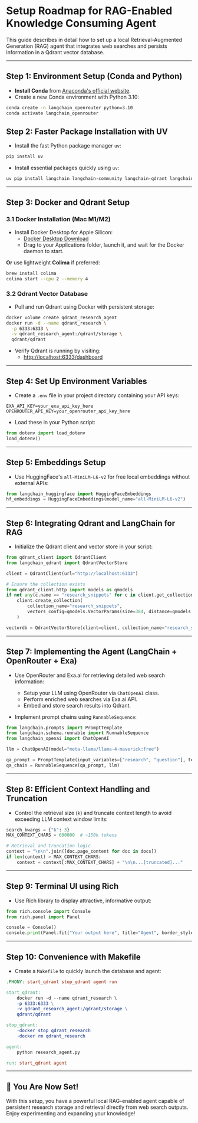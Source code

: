 # Setup Roadmap for RAG-Enabled Knowledge Consuming Agent

This guide describes in detail how to set up a local Retrieval-Augmented Generation (RAG) agent that integrates web searches and persists information in a Qdrant vector database.

---

## Step 1: Environment Setup (Conda and Python)

- **Install Conda** from [Anaconda's official website](https://www.anaconda.com/products/individual).
- Create a new Conda environment with Python 3.10:

```bash
conda create -n langchain_openrouter python=3.10
conda activate langchain_openrouter
```

## Step 2: Faster Package Installation with UV

- Install the fast Python package manager `uv`:

```bash
pip install uv
```

- Install essential packages quickly using `uv`:

```bash
uv pip install langchain langchain-community langchain-qdrant langchain-openai langchain-huggingface openai exa-py python-dotenv rich transformers sentence-transformers qdrant-client
```

---

## Step 3: Docker and Qdrant Setup

### 3.1 Docker Installation (Mac M1/M2)

- Install Docker Desktop for Apple Silicon:
  - [Docker Desktop Download](https://www.docker.com/products/docker-desktop/)
  - Drag to your Applications folder, launch it, and wait for the Docker daemon to start.

**Or** use lightweight **Colima** if preferred:

```bash
brew install colima
colima start --cpu 2 --memory 4
```

### 3.2 Qdrant Vector Database

- Pull and run Qdrant using Docker with persistent storage:

```bash
docker volume create qdrant_research_agent
docker run -d --name qdrant_research \
  -p 6333:6333 \
  -v qdrant_research_agent:/qdrant/storage \
  qdrant/qdrant
```

- Verify Qdrant is running by visiting:
  - [http://localhost:6333/dashboard](http://localhost:6333/dashboard)

---

## Step 4: Set Up Environment Variables

- Create a `.env` file in your project directory containing your API keys:

```env
EXA_API_KEY=your_exa_api_key_here
OPENROUTER_API_KEY=your_openrouter_api_key_here
```

- Load these in your Python script:

```python
from dotenv import load_dotenv
load_dotenv()
```

---

## Step 5: Embeddings Setup

- Use HuggingFace's `all-MiniLM-L6-v2` for free local embeddings without external APIs:

```python
from langchain_huggingface import HuggingFaceEmbeddings
hf_embeddings = HuggingFaceEmbeddings(model_name="all-MiniLM-L6-v2")
```

---

## Step 6: Integrating Qdrant and LangChain for RAG

- Initialize the Qdrant client and vector store in your script:

```python
from qdrant_client import QdrantClient
from langchain_qdrant import QdrantVectorStore

client = QdrantClient(url="http://localhost:6333")

# Ensure the collection exists
from qdrant_client.http import models as qmodels
if not any(c.name == "research_snippets" for c in client.get_collections().collections):
    client.create_collection(
        collection_name="research_snippets",
        vectors_config=qmodels.VectorParams(size=384, distance=qmodels.Distance.COSINE)
    )

vectordb = QdrantVectorStore(client=client, collection_name="research_snippets", embedding=hf_embeddings)
```

---

## Step 7: Implementing the Agent (LangChain + OpenRouter + Exa)

- Use OpenRouter and Exa.ai for retrieving detailed web search information:
  - Setup your LLM using OpenRouter via `ChatOpenAI` class.
  - Perform enriched web searches via Exa.ai API.
  - Embed and store search results into Qdrant.

- Implement prompt chains using `RunnableSequence`:

```python
from langchain.prompts import PromptTemplate
from langchain.schema.runnable import RunnableSequence
from langchain_openai import ChatOpenAI

llm = ChatOpenAI(model="meta-llama/llama-4-maverick:free")

qa_prompt = PromptTemplate(input_variables=["research", "question"], template="...")
qa_chain = RunnableSequence(qa_prompt, llm)
```

---

## Step 8: Efficient Context Handling and Truncation

- Control the retrieval size (`k`) and truncate context length to avoid exceeding LLM context window limits:

```python
search_kwargs = {"k": 3}
MAX_CONTEXT_CHARS = 600000  # ~150k tokens

# Retrieval and truncation logic
context = "\n\n".join([doc.page_content for doc in docs])
if len(context) > MAX_CONTEXT_CHARS:
    context = context[:MAX_CONTEXT_CHARS] + "\n\n...[truncated]..."
```

---

## Step 9: Terminal UI using Rich

- Use Rich library to display attractive, informative output:

```python
from rich.console import Console
from rich.panel import Panel

console = Console()
console.print(Panel.fit("Your output here", title="Agent", border_style="green"))
```

---

## Step 10: Convenience with Makefile

- Create a `Makefile` to quickly launch the database and agent:

```makefile
.PHONY: start_qdrant stop_qdrant agent run

start_qdrant:
	docker run -d --name qdrant_research \
	-p 6333:6333 \
	-v qdrant_research_agent:/qdrant/storage \
	qdrant/qdrant

stop_qdrant:
	-docker stop qdrant_research
	-docker rm qdrant_research

agent:
	python research_agent.py

run: start_qdrant agent
```

---

## 🚀 You Are Now Set!

With this setup, you have a powerful local RAG-enabled agent capable of persistent research storage and retrieval directly from web search outputs. Enjoy experimenting and expanding your knowledge!

